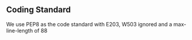 ## Coding Standard

We use PEP8 as the code standard with E203, W503 ignored and a max-line-length of 88
